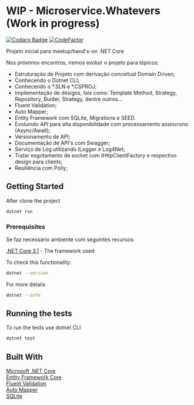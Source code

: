 # WIP - Microservice.Whatevers (Work in progress)

[![Codacy Badge](https://api.codacy.com/project/badge/Grade/ee6104d0e614426b989cefb353215412)](https://app.codacy.com/manual/arfj/Microservice.Whatevers?utm_source=github.com&utm_medium=referral&utm_content=AntonioFalcao/Microservice.Whatevers&utm_campaign=Badge_Grade_Dashboard)
[![CodeFactor](https://www.codefactor.io/repository/github/antoniofalcao/microservice.whatevers/badge/master)](https://www.codefactor.io/repository/github/antoniofalcao/microservice.whatevers/overview/master)

Projeto inicial para meetup/hand's-on .NET Core

Nos próximos encontros, iremos evoluir o projeto para tópicos:

* Estruturação de Projeto com derivação conceitual Domain Driven;
* Conhecendo o Dotnet CLI;
* Conhecendo o *.SLN e *.CSPROJ;
* Implementação de designs, tais como: Template Method, Strategy, Repository, Buider, Strategy, dentre outros... 
* Fluent Validation;
* Auto Mapper;
* Entity Framework com SQLite, Migrations e SEED.
* Evoluindo API para alta disponibilidade com processamento assíncrono (Async/Await);
* Versionamento de API;
* Documentação de API's com Swagger;
* Serviço de Log utilizando ILogger e Log4Net;
* Tratar esgotamento de socket com IHttpClientFactory e respectivo design para clients;
* Resiliência com Polly;

## Getting Started

After clone the project

```bash
dotnet run
```

### Prerequisites

Se faz necessário ambiente com seguintes recursos:

[.NET Core 3.1](https://dotnet.microsoft.com/download) - The framework used

To check this functionality:

```bash
dotnet --version
```

For more details

```bash
dotnet --info
```

## Running the tests

To run the tests use dotnet CLI

```bash
dotnet test
```

## Built With

[Microsoft .NET Core](https://dotnet.microsoft.com/)    
[Entity Framework Core](https://docs.microsoft.com/en-us/ef/#pivot=efcore)  
[Fluent Validation](https://fluentvalidation.net/)  
[Auto Mapper](https://automapper.org/)  
[SQLite](https://www.sqlite.org/index.html/)
